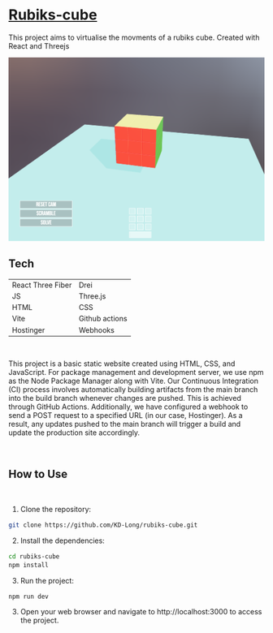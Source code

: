 # [Rubiks-cube](https://.kyledlong.com)

This project aims to virtualise the movments of a rubiks cube. Created with React and Threejs
<br>

![rubiks-cube-image](./public/rubiks-cube.png)



## Tech

|                   |               |
| ----------------- | ------------- |
| React Three Fiber | Drei          |
| JS                | Three.js      |
| HTML              | CSS           |
| Vite              | Github actions|
| Hostinger         | Webhooks      |



<br>

This project is a basic static website created using HTML, CSS, and JavaScript. For package management and development server, we use npm as the Node Package Manager along with Vite. Our Continuous Integration (CI) process involves automatically building artifacts from the main branch into the build branch whenever changes are pushed. This is achieved through GitHub Actions. Additionally, we have configured a webhook to send a POST request to a specified URL (in our case, Hostinger). As a result, any updates pushed to the main branch will trigger a build and update the production site accordingly.

<br>

## How to Use
<br>

1. Clone the repository:

```bash
git clone https://github.com/KD-Long/rubiks-cube.git
```

2. Install the dependencies:

```bash
cd rubiks-cube
npm install
```

3. Run the project:

```bash
npm run dev
```

3. Open your web browser and navigate to http://localhost:3000 to access the project.